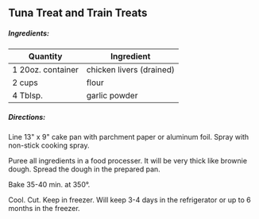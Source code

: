 ## Tuna Treat and Train Treats

##### Ingredients:

Quantity           |   Ingredient
------------------ | -------------------------------------
1 20oz. container  | chicken livers (drained)
2 cups             | flour
4 Tblsp.           | garlic powder

##### Directions:

Line 13" x 9" cake pan with parchment paper or aluminum foil. Spray with non-stick cooking spray.

Puree all ingredients in a food processer.  It will be very thick like brownie dough.
Spread the dough in the prepared pan.

Bake 35-40 min. at 350&deg;.

Cool.  Cut.  Keep in freezer.  Will keep 3-4 days in the refrigerator or up to 6 months in the freezer.
